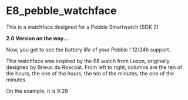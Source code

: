 E8_pebble_watchface
===================

This is a watchface designed for a Pebble Smartwatch (SDK 2)

<b>2.0 Version on the way...</b>

Now, you get to see the battery life of your Pebble !
12/24h support.

This watchface was inspired by the E8 watch from Lexon, originally designed by Brieuc du Roscoät.
From left to right, columns are the ten of the hours, the one of the hours, the ten of the minutes, the one of the minutes.

On the example, it is 9:28
